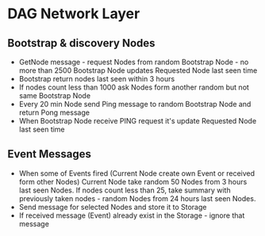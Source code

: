 # DAG Network Layer

## Bootstrap & discovery Nodes
* GetNode message - request Nodes from random Bootstrap Node - no more
than 2500 Bootstrap Node updates Requested Node last seen time
* Bootstrap return nodes last seen within 3 hours
* If nodes count less than 1000 ask Nodes form another random but not
same Bootstrap Node
* Every 20 min Node send Ping message to random Bootstrap Node and
return Pong message
* When Bootstrap Node receive PING request it's update Requested Node
last seen time

## Event Messages
* When some of Events fired (Current Node create own Event or received
form other Nodes) Current Node take random 50 Nodes from 3 hours last
seen Nodes. If nodes count less than 25, take summary with previously
taken nodes - random Nodes from 24 hours last seen Nodes.
* Send message for selected Nodes and store it to Storage
* If received message (Event) already exist in the Storage - ignore
that message
